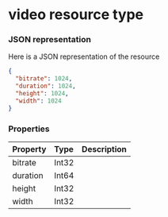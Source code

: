# video resource type



### JSON representation

Here is a JSON representation of the resource

<!-- {
  "blockType": "resource",
  "optionalProperties": [

  ],
  "@odata.type": "microsoft.graph.video"
}-->

```json
{
  "bitrate": 1024,
  "duration": 1024,
  "height": 1024,
  "width": 1024
}

```
### Properties
| Property	   | Type	|Description|
|:---------------|:--------|:----------|
|bitrate|Int32||
|duration|Int64||
|height|Int32||
|width|Int32||

<!-- uuid: 9465674d-0ec5-4da0-8fbe-a5f8ddab48f5
2015-10-16 10:08:08 UTC -->
<!-- {
  "type": "#page.annotation",
  "description": "video resource",
  "keywords": "",
  "section": "documentation",
  "tocPath": ""
}-->